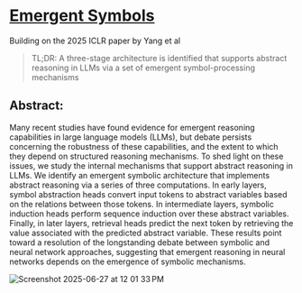 # [Emergent Symbols](https://openreview.net/forum?id=y1SnRPDWx4)
Building on the 2025 ICLR paper by Yang et al
> TL;DR: A three-stage architecture is identified that supports abstract reasoning in LLMs via a set of emergent symbol-processing mechanisms


## Abstract:
Many recent studies have found evidence for emergent reasoning capabilities in large language models (LLMs), but debate persists concerning the robustness of these capabilities, and the extent to which they depend on structured reasoning mechanisms. To shed light on these issues, we study the internal mechanisms that support abstract reasoning in LLMs. We identify an emergent symbolic architecture that implements abstract reasoning via a series of three computations. In early layers, symbol abstraction heads convert input tokens to abstract variables based on the relations between those tokens. In intermediate layers, symbolic induction heads perform sequence induction over these abstract variables. Finally, in later layers, retrieval heads predict the next token by retrieving the value associated with the predicted abstract variable. These results point toward a resolution of the longstanding debate between symbolic and neural network approaches, suggesting that emergent reasoning in neural networks depends on the emergence of symbolic mechanisms.


![Screenshot 2025-06-27 at 12 01 33 PM](https://github.com/user-attachments/assets/cd223f7e-d0bf-4a2d-8f58-c5875aee9fa5)
